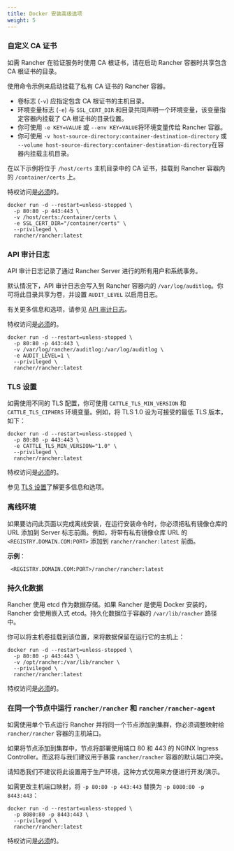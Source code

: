 ```yaml
---
title: Docker 安装高级选项
weight: 5
---
```



### 自定义 CA 证书

如需 Rancher 在验证服务时使用 CA 根证书，请在启动 Rancher 容器时共享包含 CA 根证书的目录。

使用命令示例来启动挂载了私有 CA 证书的 Rancher 容器。

- 卷标志 (`-v`) 应指定包含 CA 根证书的主机目录。
- 环境变量标志 (`-e`) 与 `SSL_CERT_DIR` 和目录共同声明一个环境变量，该变量指定容器内挂载了 CA 根证书的目录位置。
- 你可使用 `-e KEY=VALUE` 或 `--env KEY=VALUE`将环境变量传给 Rancher 容器。
- 你可使用 `-v host-source-directory:container-destination-directory` 或 `--volume host-source-directory:container-destination-directory`在容器内挂载主机目录。

在以下示例将位于 `/host/certs` 主机目录中的 CA 证书，挂载到 Rancher 容器内的 `/container/certs` 上。

特权访问是[必须](../../pages-for-subheaders/rancher-on-a-single-node-with-docker.md#rancher-特权访问)的。

```
docker run -d --restart=unless-stopped \
  -p 80:80 -p 443:443 \
  -v /host/certs:/container/certs \
  -e SSL_CERT_DIR="/container/certs" \
  --privileged \
  rancher/rancher:latest
```

### API 审计日志

API 审计日志记录了通过 Rancher Server 进行的所有用户和系统事务。

默认情况下，API 审计日志会写入到 Rancher 容器内的 `/var/log/auditlog`。你可将此目录共享为卷，并设置 `AUDIT_LEVEL` 以启用日志。

有关更多信息和选项，请参见 [API 审计日志](../../getting-started/installation-and-upgrade/advanced-options/advanced-use-cases/enable-api-audit-log.md)。

特权访问是[必须](../../pages-for-subheaders/rancher-on-a-single-node-with-docker.md#rancher-特权访问)的。

```
docker run -d --restart=unless-stopped \
  -p 80:80 -p 443:443 \
  -v /var/log/rancher/auditlog:/var/log/auditlog \
  -e AUDIT_LEVEL=1 \
  --privileged \
  rancher/rancher:latest
```

### TLS 设置

如需使用不同的 TLS 配置，你可使用 `CATTLE_TLS_MIN_VERSION` 和 `CATTLE_TLS_CIPHERS` 环境变量。例如，将 TLS 1.0 设为可接受的最低 TLS 版本，如下：

```
docker run -d --restart=unless-stopped \
  -p 80:80 -p 443:443 \
  -e CATTLE_TLS_MIN_VERSION="1.0" \
  --privileged \
  rancher/rancher:latest
```

特权访问是[必须](../../pages-for-subheaders/rancher-on-a-single-node-with-docker.md#rancher-特权访问)的。

参见 [TLS 设置](../installation-references/tls-settings.md)了解更多信息和选项。

### 离线环境

如果要访问此页面以完成离线安装，在运行安装命令时，你必须把私有镜像仓库的 URL 添加到 Server 标志前面。例如，将带有私有镜像仓库 URL 的 `<REGISTRY.DOMAIN.COM:PORT>` 添加到 `rancher/rancher:latest` 前面。

**示例**：

     <REGISTRY.DOMAIN.COM:PORT>/rancher/rancher:latest

### 持久化数据

Rancher 使用 etcd 作为数据存储。如果 Rancher 是使用 Docker 安装的，Rancher 会使用嵌入式 etcd。持久化数据位于容器的 `/var/lib/rancher` 路径中。

你可以将主机卷挂载到该位置，来将数据保留在运行它的主机上：

```
docker run -d --restart=unless-stopped \
  -p 80:80 -p 443:443 \
  -v /opt/rancher:/var/lib/rancher \
  --privileged \
  rancher/rancher:latest
```

特权访问是[必须](../../pages-for-subheaders/rancher-on-a-single-node-with-docker.md#rancher-特权访问)的。

### 在同一个节点中运行 `rancher/rancher` 和 `rancher/rancher-agent`

如需使用单个节点运行 Rancher 并将同一个节点添加到集群，你必须调整映射给 `rancher/rancher` 容器的主机端口。

如果将节点添加到集群中，节点将部署使用端口 80 和 443 的 NGINX Ingress Controller。而这将与我们建议用于暴露 `rancher/rancher` 容器的默认端口冲突。

请知悉我们不建议将此设置用于生产环境，这种方式仅用来方便进行开发/演示。

如需更改主机端口映射，将 `-p 80:80 -p 443:443` 替换为 `-p 8080:80 -p 8443:443`：

```
docker run -d --restart=unless-stopped \
  -p 8080:80 -p 8443:443 \
  --privileged \
  rancher/rancher:latest
```

特权访问是[必须](../../pages-for-subheaders/rancher-on-a-single-node-with-docker.md#rancher-特权访问)的。
